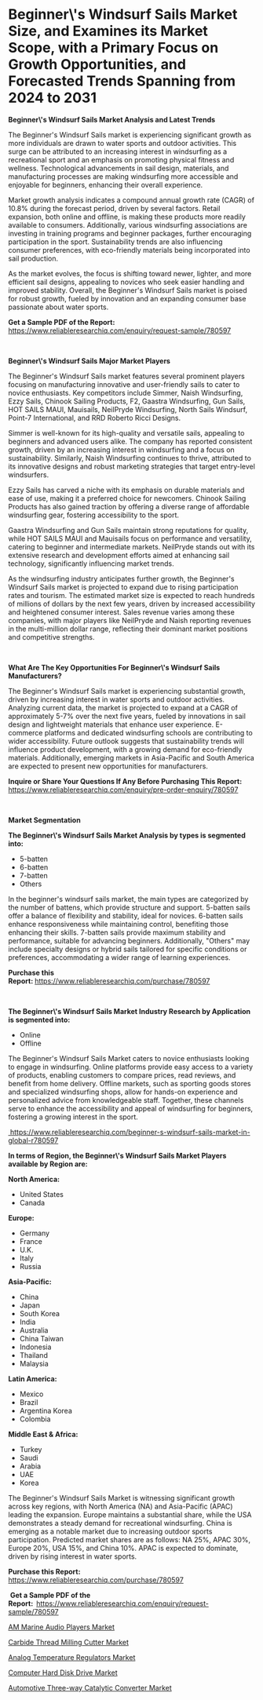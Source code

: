 <p><h1>Beginner\'s Windsurf Sails Market Size, and Examines its Market Scope, with a Primary Focus on Growth Opportunities, and Forecasted Trends Spanning from 2024 to 2031</h1></p><p><strong>Beginner\'s Windsurf Sails Market Analysis and Latest Trends</strong></p>
<p><p>The Beginner's Windsurf Sails market is experiencing significant growth as more individuals are drawn to water sports and outdoor activities. This surge can be attributed to an increasing interest in windsurfing as a recreational sport and an emphasis on promoting physical fitness and wellness. Technological advancements in sail design, materials, and manufacturing processes are making windsurfing more accessible and enjoyable for beginners, enhancing their overall experience.</p><p>Market growth analysis indicates a compound annual growth rate (CAGR) of 10.8% during the forecast period, driven by several factors. Retail expansion, both online and offline, is making these products more readily available to consumers. Additionally, various windsurfing associations are investing in training programs and beginner packages, further encouraging participation in the sport. Sustainability trends are also influencing consumer preferences, with eco-friendly materials being incorporated into sail production.</p><p>As the market evolves, the focus is shifting toward newer, lighter, and more efficient sail designs, appealing to novices who seek easier handling and improved stability. Overall, the Beginner's Windsurf Sails market is poised for robust growth, fueled by innovation and an expanding consumer base passionate about water sports.</p></p>
<p><strong>Get a Sample PDF of the Report:&nbsp;</strong> <a href="https://www.reliableresearchiq.com/enquiry/request-sample/780597?utm_campaign=1257&utm_medium=2&utm_source=Github&utm_content=ia&utm_term=15102024&utm_id=beginners-windsurf-sails">https://www.reliableresearchiq.com/enquiry/request-sample/780597</a></p>
<p>&nbsp;</p>
<p><strong>Beginner\'s Windsurf Sails Major Market Players</strong></p>
<p><p>The Beginner's Windsurf Sails market features several prominent players focusing on manufacturing innovative and user-friendly sails to cater to novice enthusiasts. Key competitors include Simmer, Naish Windsurfing, Ezzy Sails, Chinook Sailing Products, F2, Gaastra Windsurfing, Gun Sails, HOT SAILS MAUI, Mauisails, NeilPryde Windsurfing, North Sails Windsurf, Point-7 International, and RRD Roberto Ricci Designs.</p><p>Simmer is well-known for its high-quality and versatile sails, appealing to beginners and advanced users alike. The company has reported consistent growth, driven by an increasing interest in windsurfing and a focus on sustainability. Similarly, Naish Windsurfing continues to thrive, attributed to its innovative designs and robust marketing strategies that target entry-level windsurfers.</p><p>Ezzy Sails has carved a niche with its emphasis on durable materials and ease of use, making it a preferred choice for newcomers. Chinook Sailing Products has also gained traction by offering a diverse range of affordable windsurfing gear, fostering accessibility to the sport.</p><p>Gaastra Windsurfing and Gun Sails maintain strong reputations for quality, while HOT SAILS MAUI and Mauisails focus on performance and versatility, catering to beginner and intermediate markets. NeilPryde stands out with its extensive research and development efforts aimed at enhancing sail technology, significantly influencing market trends.</p><p>As the windsurfing industry anticipates further growth, the Beginner's Windsurf Sails market is projected to expand due to rising participation rates and tourism. The estimated market size is expected to reach hundreds of millions of dollars by the next few years, driven by increased accessibility and heightened consumer interest. Sales revenue varies among these companies, with major players like NeilPryde and Naish reporting revenues in the multi-million dollar range, reflecting their dominant market positions and competitive strengths.</p></p>
<p>&nbsp;</p>
<p><strong>What Are The Key Opportunities For Beginner\'s Windsurf Sails Manufacturers?</strong></p>
<p><p>The Beginner's Windsurf Sails market is experiencing substantial growth, driven by increasing interest in water sports and outdoor activities. Analyzing current data, the market is projected to expand at a CAGR of approximately 5-7% over the next five years, fueled by innovations in sail design and lightweight materials that enhance user experience. E-commerce platforms and dedicated windsurfing schools are contributing to wider accessibility. Future outlook suggests that sustainability trends will influence product development, with a growing demand for eco-friendly materials. Additionally, emerging markets in Asia-Pacific and South America are expected to present new opportunities for manufacturers.</p></p>
<p><strong>Inquire or Share Your Questions If Any Before Purchasing This Report:</strong> <a href="https://www.reliableresearchiq.com/enquiry/pre-order-enquiry/780597?utm_campaign=1257&utm_medium=2&utm_source=Github&utm_content=ia&utm_term=15102024&utm_id=beginners-windsurf-sails">https://www.reliableresearchiq.com/enquiry/pre-order-enquiry/780597</a></p>
<p>&nbsp;</p>
<p><strong>Market Segmentation</strong></p>
<p><strong>The Beginner\'s Windsurf Sails Market Analysis by types is segmented into:</strong></p>
<p><ul><li>5-batten</li><li>6-batten</li><li>7-batten</li><li>Others</li></ul></p>
<p><p>In the beginner's windsurf sails market, the main types are categorized by the number of battens, which provide structure and support. 5-batten sails offer a balance of flexibility and stability, ideal for novices. 6-batten sails enhance responsiveness while maintaining control, benefiting those enhancing their skills. 7-batten sails provide maximum stability and performance, suitable for advancing beginners. Additionally, "Others" may include specialty designs or hybrid sails tailored for specific conditions or preferences, accommodating a wider range of learning experiences.</p></p>
<p><strong>Purchase this Report:&nbsp;</strong><a href="https://www.reliableresearchiq.com/purchase/780597?utm_campaign=1257&utm_medium=2&utm_source=Github&utm_content=ia&utm_term=15102024&utm_id=beginners-windsurf-sails">https://www.reliableresearchiq.com/purchase/780597</a></p>
<p>&nbsp;</p>
<p><strong>The Beginner\'s Windsurf Sails Market Industry Research by Application is segmented into:</strong></p>
<p><ul><li>Online</li><li>Offline</li></ul></p>
<p><p>The Beginner's Windsurf Sails Market caters to novice enthusiasts looking to engage in windsurfing. Online platforms provide easy access to a variety of products, enabling customers to compare prices, read reviews, and benefit from home delivery. Offline markets, such as sporting goods stores and specialized windsurfing shops, allow for hands-on experience and personalized advice from knowledgeable staff. Together, these channels serve to enhance the accessibility and appeal of windsurfing for beginners, fostering a growing interest in the sport.</p></p>
<p><a href="https://www.reliableresearchiq.com/beginner-s-windsurf-sails-market-in-global-r780597?utm_campaign=1257&utm_medium=2&utm_source=Github&utm_content=ia&utm_term=15102024&utm_id=beginners-windsurf-sails">&nbsp;https://www.reliableresearchiq.com/beginner-s-windsurf-sails-market-in-global-r780597</a></p>
<p><strong>In terms of Region, the Beginner\'s Windsurf Sails Market Players available by Region are:</strong></p>
<p>
    <p> <strong> North America: </strong>
        <ul>
            <li>United States</li>
            <li>Canada</li>
        </ul>
        </p> 
    <p> <strong> Europe: </strong>
        <ul>
            <li>Germany</li>
            <li>France</li>
            <li>U.K.</li>
            <li>Italy</li>
            <li>Russia</li>
        </ul>
        </p> 
    <p> <strong> Asia-Pacific: </strong>
        <ul>
            <li>China</li>
            <li>Japan</li>
            <li>South Korea</li>
            <li>India</li>
            <li>Australia</li>
            <li>China Taiwan</li>
            <li>Indonesia</li>
            <li>Thailand</li>
            <li>Malaysia</li>
        </ul>
        </p> 
    <p> <strong> Latin America: </strong>
        <ul>
            <li>Mexico</li>
            <li>Brazil</li>
            <li>Argentina Korea</li>
            <li>Colombia</li>
        </ul>
        </p> 
    <p> <strong> Middle East & Africa: </strong>
        <ul>
            <li>Turkey</li>
            <li>Saudi</li>
            <li>Arabia</li>
            <li>UAE</li>
            <li>Korea</li>
        </ul>
    </p>
    </p>
<p><p>The Beginner's Windsurf Sails Market is witnessing significant growth across key regions, with North America (NA) and Asia-Pacific (APAC) leading the expansion. Europe maintains a substantial share, while the USA demonstrates a steady demand for recreational windsurfing. China is emerging as a notable market due to increasing outdoor sports participation. Predicted market shares are as follows: NA 25%, APAC 30%, Europe 20%, USA 15%, and China 10%. APAC is expected to dominate, driven by rising interest in water sports.</p></p>
<p><strong>Purchase this Report: </strong><a href="https://www.reliableresearchiq.com/purchase/780597?utm_campaign=1257&utm_medium=2&utm_source=Github&utm_content=ia&utm_term=15102024&utm_id=beginners-windsurf-sails">https://www.reliableresearchiq.com/purchase/780597</a></p>
<p>&nbsp;<strong>Get a Sample PDF of the Report:&nbsp;&nbsp;</strong><a href="https://www.reliableresearchiq.com/enquiry/request-sample/780597?utm_campaign=1257&utm_medium=2&utm_source=Github&utm_content=ia&utm_term=15102024&utm_id=beginners-windsurf-sails">https://www.reliableresearchiq.com/enquiry/request-sample/780597</a></p>
<p><strong></strong></p>
<p><p><a href="https://github.com/jeyspsang/Market-Research-Report-List-1/blob/main/am-marine-audio-players-market.md?utm_campaign=1257&utm_medium=2&utm_source=Github&utm_content=ia&utm_term=15102024&utm_id=beginners-windsurf-sails">AM Marine Audio Players Market</a></p><p><a href="https://issuu.com/reportprime-2/docs/carbide-thread-milling-cutter-marke_515208cfcda9b1?utm_campaign=1257&utm_medium=2&utm_source=Github&utm_content=ia&utm_term=15102024&utm_id=beginners-windsurf-sails">Carbide Thread Milling Cutter Market</a></p><p><a href="https://github.com/gabrielleq8bung/Market-Research-Report-List-1/blob/main/analog-temperature-regulators-market.md?utm_campaign=1257&utm_medium=2&utm_source=Github&utm_content=ia&utm_term=15102024&utm_id=beginners-windsurf-sails">Analog Temperature Regulators Market</a></p><p><a href="https://issuu.com/reportprime-2/docs/computer-hard-disk-drive-market-siz_27d472a94235d2?utm_campaign=1257&utm_medium=2&utm_source=Github&utm_content=ia&utm_term=15102024&utm_id=beginners-windsurf-sails">Computer Hard Disk Drive Market</a></p><p><a href="https://www.linkedin.com/pulse/automotive-three-way-catalytic-converter-value-chain-analysis-6lczc?utm_campaign=1257&utm_medium=2&utm_source=Github&utm_content=ia&utm_term=15102024&utm_id=beginners-windsurf-sails">Automotive Three-way Catalytic Converter Market</a></p></p>